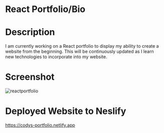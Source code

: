 # React Portfolio/Bio

# Description 
I am currently working on a React portfolio to display my ability to create a website from the beginning. This will be continuously updated as I learn new technologies to incorporate into my website.

# Screenshot 
![reactportfolio](https://github.com/user-attachments/assets/9ee809e4-1150-4b12-88db-88cc6955e64a)

# Deployed Website to Neslify 
https://codys-portfolio.netlify.app
